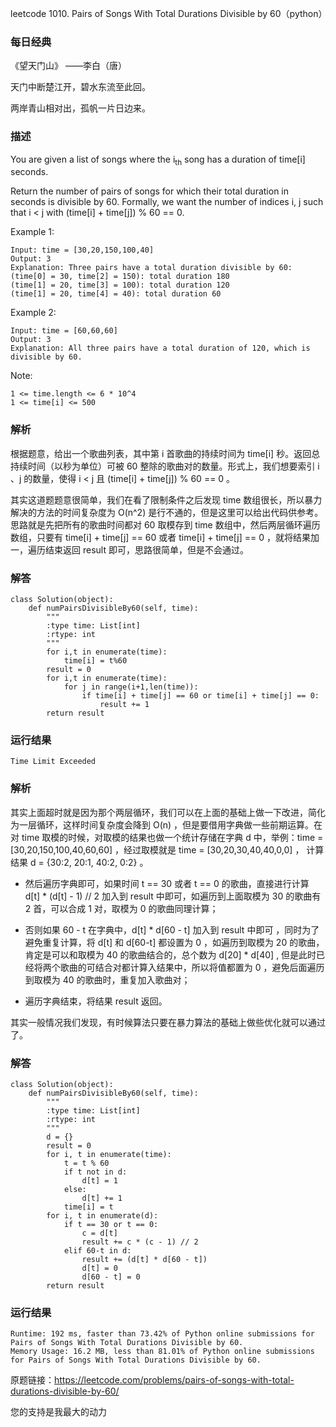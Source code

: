 leetcode  1010. Pairs of Songs With Total Durations Divisible by 60（python）

### 每日经典

《望天门山》 ——李白（唐）


天门中断楚江开，碧水东流至此回。

两岸青山相对出，孤帆一片日边来。

### 描述


You are given a list of songs where the i<sub>th</sub> song has a duration of time[i] seconds.

Return the number of pairs of songs for which their total duration in seconds is divisible by 60. Formally, we want the number of indices i, j such that i < j with (time[i] + time[j]) % 60 == 0.


Example 1:

	Input: time = [30,20,150,100,40]
	Output: 3
	Explanation: Three pairs have a total duration divisible by 60:
	(time[0] = 30, time[2] = 150): total duration 180
	(time[1] = 20, time[3] = 100): total duration 120
	(time[1] = 20, time[4] = 40): total duration 60

	
Example 2:

	Input: time = [60,60,60]
	Output: 3
	Explanation: All three pairs have a total duration of 120, which is divisible by 60.







Note:

	1 <= time.length <= 6 * 10^4
	1 <= time[i] <= 500



### 解析

根据题意，给出一个歌曲列表，其中第 i 首歌曲的持续时间为 time[i] 秒。返回总持续时间（以秒为单位）可被 60 整除的歌曲对的数量。形式上，我们想要索引 i 、j 的数量，使得 i < j 且 (time[i] + time[j]) % 60 == 0 。

其实这道题题意很简单，我们在看了限制条件之后发现 time 数组很长，所以暴力解决的方法的时间复杂度为 O(n^2) 是行不通的，但是这里可以给出代码供参考。思路就是先把所有的歌曲时间都对 60 取模存到 time 数组中，然后两层循环遍历数组，只要有 time[i] + time[j] == 60 或者 time[i] + time[j] == 0 ，就将结果加一，遍历结束返回 result 即可，思路很简单，但是不会通过。

### 解答

	
	class Solution(object):
	    def numPairsDivisibleBy60(self, time):
	        """
	        :type time: List[int]
	        :rtype: int
	        """
	        for i,t in enumerate(time):
	            time[i] = t%60
	        result = 0
	        for i,t in enumerate(time):
	            for j in range(i+1,len(time)):
	                if time[i] + time[j] == 60 or time[i] + time[j] == 0:
	                    result += 1
	        return result
### 运行结果

	Time Limit Exceeded
	
	
### 解析

其实上面超时就是因为那个两层循环，我们可以在上面的基础上做一下改进，简化为一层循环，这样时间复杂度会降到 O(n) ，但是要借用字典做一些前期运算。在对 time 取模的时候，对取模的结果也做一个统计存储在字典 d 中，举例：time = [30,20,150,100,40,60,60] ，经过取模就是 time = [30,20,30,40,40,0,0] ， 计算结果 d = {30:2, 20:1,  40:2, 0:2} 。

* 然后遍历字典即可，如果时间 t == 30 或者 t == 0 的歌曲，直接进行计算 d[t] * (d[t] - 1) // 2 加入到 result 中即可，如遍历到上面取模为 30 的歌曲有 2 首，可以合成 1 对，取模为 0 的歌曲同理计算；

* 否则如果 60 - t 在字典中，d[t] * d[60 - t] 加入到 result 中即可 ，同时为了避免重复计算，将 d[t] 和 d[60-t]  都设置为 0 ，如遍历到取模为 20 的歌曲，肯定是可以和取模为 40 的歌曲结合的，总个数为 d[20] * d[40] , 但是此时已经将两个歌曲的可结合对都计算入结果中，所以将值都置为 0 ，避免后面遍历到取模为 40 的歌曲时，重复加入歌曲对；

* 遍历字典结束，将结果 result 返回。




其实一般情况我们发现，有时候算法只要在暴力算法的基础上做些优化就可以通过了。

### 解答
				
	class Solution(object):
	    def numPairsDivisibleBy60(self, time):
	        """
	        :type time: List[int]
	        :rtype: int
	        """
	        d = {}
	        result = 0
	        for i, t in enumerate(time):
	            t = t % 60
	            if t not in d:
	                d[t] = 1
	            else:
	                d[t] += 1
	            time[i] = t
	        for i, t in enumerate(d):
	            if t == 30 or t == 0:
	                c = d[t]
	                result += c * (c - 1) // 2
	            elif 60-t in d:
	                result += (d[t] * d[60 - t])
	                d[t] = 0
	                d[60 - t] = 0
	        return result
            	      
			
### 运行结果

	Runtime: 192 ms, faster than 73.42% of Python online submissions for Pairs of Songs With Total Durations Divisible by 60.
	Memory Usage: 16.2 MB, less than 81.01% of Python online submissions for Pairs of Songs With Total Durations Divisible by 60.


原题链接：https://leetcode.com/problems/pairs-of-songs-with-total-durations-divisible-by-60/



您的支持是我最大的动力

